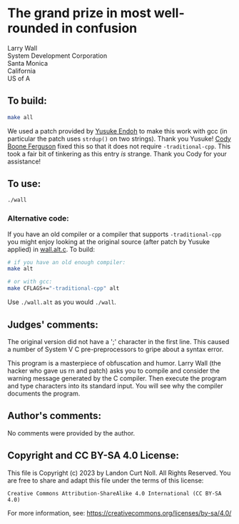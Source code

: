 # The grand prize in most well-rounded in confusion

Larry Wall  
System Development Corporation  
Santa Monica  
California  
US of A  

## To build:

```sh
make all
```

We used a patch provided by [Yusuke Endoh](/winners.html#Yusuke_Endoh) to make
this work with gcc (in particular the patch uses `strdup()` on two strings).
Thank you Yusuke! [Cody Boone Ferguson](/winners.html#Cody_Boone_Ferguson) fixed
this so that it does not require `-traditional-cpp`. This took a fair bit of
tinkering as this entry *is* strange. Thank you Cody for your assistance!

## To use:

```sh
./wall
```

### Alternative code:

If you have an old compiler or a compiler that supports `-traditional-cpp` you
might enjoy looking at the original source (after patch by Yusuke applied) in
[wall.alt.c](wall.alt.c). To build:

```sh
# if you have an old enough compiler:
make alt

# or with gcc:
make CFLAGS+="-traditional-cpp" alt
```

Use `./wall.alt` as you would `./wall`.

## Judges' comments:

The original version did not have a ';' character in the first line.
This caused a number of System V C pre-preprocessors to gripe about a
syntax error.

This program is a masterpiece of obfuscation and humor.  Larry Wall
(the hacker who gave us rn and patch) asks you to compile and consider
the warning message generated by the C compiler.  Then execute the
program and type characters into its standard input.  You will see why
the compiler documents the program.

## Author's comments:

No comments were provided by the author.

## Copyright and CC BY-SA 4.0 License:

This file is Copyright (c) 2023 by Landon Curt Noll.  All Rights Reserved.
You are free to share and adapt this file under the terms of this license:

    Creative Commons Attribution-ShareAlike 4.0 International (CC BY-SA 4.0)

For more information, see: https://creativecommons.org/licenses/by-sa/4.0/
